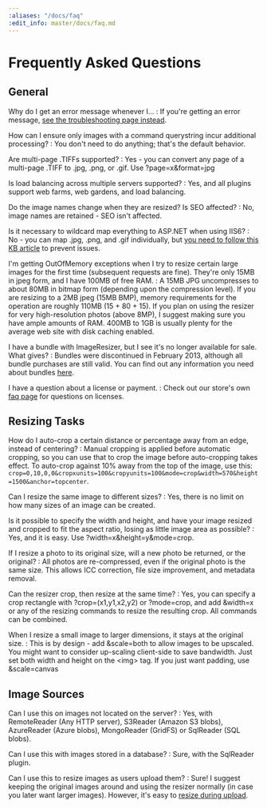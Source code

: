 ```yaml
---
:aliases: "/docs/faq"
:edit_info: master/docs/faq.md
---
```


# Frequently Asked Questions

## General

Why do I get an error message whenever I...
: If you're getting an error message, [see the troubleshooting page instead](/docs/troubleshoot).

How can I ensure only images with a command querystring incur additional processing?
: You don't need to do anything; that's the default behavior.

Are multi-page .TIFFs supported?
: Yes - you can convert any page of a multi-page .TIFF to .jpg, .png, or .gif. Use ?page=x&amp;format=jpg

Is load balancing across multiple servers supported?
: Yes, and all plugins support web farms, web gardens, and load balancing.

Do the image names change when they are resized? Is SEO affected? 
: No, image names are retained - SEO isn't affected.

Is it necessary to wildcard map everything to ASP.NET when using IIS6?
: No - you can map .jpg, .png, and .gif individually, but [you need to follow this KB article](http://support.microsoft.com/Default.aspx?kbid=909641) to prevent issues.

I'm getting OutOfMemory exceptions when I try to resize certain large images for the first time (subsequent requests are fine). They're only 15MB in jpeg form, and I have 100MB of free RAM.
: A 15MB JPG uncompresses to about 80MB in bitmap form (depending upon the compression level). If you are resizing to a 2MB jpeg (15MB BMP), memory requirements for the operation are roughly 110MB (15 + 80 + 15). If you plan on using the resizer for very high-resolution photos (above 8MP), I suggest making sure you have ample amounts of RAM. 400MB to 1GB is usually plenty for the average web site with disk caching enabled.

I have a bundle with ImageResizer, but I see it's no longer available for sale. What gives?
: Bundles were discontinued in February 2013, although all bundle purchases are still valid. You can find out any information you need about bundles [here](/plugins/bundles).

I have a question about a license or payment.
: Check out our store's own [faq page](https://store.imazen.io/faq) for questions on licenses.

## Resizing Tasks

How do I auto-crop a certain distance or percentage away from an edge, instead of centering?
: Manual cropping is applied before automatic cropping, so you can use that to crop the image before auto-cropping takes effect. To auto-crop against 10% away from the top of the image, use this: `crop=0,10,0,0&cropxunits=100&cropyunits=100&mode=crop&width=570&height=1500&anchor=topcenter`.

Can I resize the same image to different sizes?
: Yes, there is no limit on how many sizes of an image can be created.

Is it possible to specify the width and height, and have your image resized and cropped to fit the aspect ratio, losing as little image area as possible?
: Yes, and it is easy. Use ?width=x&amp;height=y&amp;mode=crop.

If I resize a photo to its original size, will a new photo be returned, or the original?
: All photos are re-compressed, even if the original photo is the same size. This allows ICC correction, file size improvement, and metadata removal.

Can the resizer crop, then resize at the same time? 
: Yes, you can specify a crop rectangle with ?crop=(x1,y1,x2,y2) or ?mode=crop, and add &amp;width=x or any of the resizing commands to resize the resulting crop. All commands can be combined.

When I resize a small image to larger dimensions, it stays at the original size. 
: This is by design - add &amp;scale=both to allow images to be upscaled. You might want to consider up-scaling client-side to save bandwidth. Just set both width and height on the &lt;img&gt; tag. If you just want padding, use &amp;scale=canvas

## Image Sources

Can I use this on images not located on the server? 
: Yes, with RemoteReader (Any HTTP server), S3Reader (Amazon S3 blobs), AzureReader (Azure blobs), MongoReader (GridFS) or  SqlReader (SQL blobs).

Can I use this with images stored in a database? 
: Sure, with the SqlReader plugin. 

Can I use this to resize images as users upload them? 
: Sure! I suggest keeping the original images around and using the resizer normally (in case you later want larger images).
However, it's easy to [resize during upload](/docs/howto/upload-and-resize).